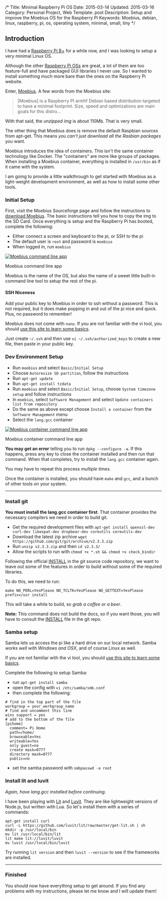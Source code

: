 /*
Title: Minimal Raspberry Pi OS
Date: 2015-03-14
Updated: 2015-03-16
Category: Personal Project, Web
Template: post
Description: Setup and improve the Moebius OS for the Raspberry Pi
Keywords: Moebius, debian, linux, raspberry, pi, os, operating system, minimal, small, tiny
*/

## Introduction

I have had a [Raspberry Pi B+](http://www.raspberrypi.org/products/model-b/) for a while now, and I was looking to setup a very minimal Linux OS.

Although the other [Raspberry Pi OSs](http://www.raspberrypi.org/downloads/) are great, a lot of them are too feature-full and have packaged GUI libraries I never use. So I wanted to install something much more bare than the ones on the Raspberry Pi website.

Enter, [Moebius](http://sourceforge.net/projects/moebiuslinux/). A few words from the Moebius site:

> [Moebius] is a Raspberry PI armhf Debian based distribution targeted to have a minimal footprint. Size, speed and optimizations are main goals for this distro...

With that said, the *unzipped img* is about 110Mb. That is very small. 

The other thing that Moebius does is remove the default Raspbian sources from apt-get. This means *you can't just download all the Rasbian packages* you want.

Moebius introduces the idea of containers. This isn't the same container technology like Docker. The "containers" are more like groups of packages. When installing a Moebius container, everything is installed in `/usr/bin` as if it came with the system.

I am going to provide a little walkthrough to get started with Moebius as a light-weight development environment, as well as how to install some other tools.

### Initial Setup

First, visit the Moebius Sourceforge page and follow the instructions to [download Moebius](http://sourceforge.net/projects/moebiuslinux/files/raspberry.stable/). The basic instructions tell you how to copy the img to the SD Card. Once everything is setup and the Raspberry Pi has booted, complete the following:

* Either connect a screen and keyboard to the pi, or SSH to the pi
* The default user is `root` and password is `moebius`
* When logged in, run `moebius`

<div class="center">
  <a href="http://ohdoylerules.com/content/images/moebius-tool.png" title="Moebius command line app" target="_blank"><img alt="Moebius command line app" src="http://ohdoylerules.com/content/images/moebius-tool.png" ></a>
  <p>Moebius command line app</p>
</div>

Moebius is the name of the OS, but also the name of a sweet little built-in command line tool to setup the rest of the pi.

#### SSH Niceness

Add your public key to Moebius in order to ssh without a password. This is not required, but it does make popping in and out of the pi nice and quick. Plus, no password to remember!

Moebius does not come with `nano`. If you are not familiar with the vi tool, you should [use this site to learn some basics](http://www.washington.edu/computing/unix/vi.html).

Just create `~/.ssh` and then use `vi ~/.ssh/authorized_keys` to create a new file, then paste in your public key.

### Dev Environment Setup

* Run `moebius` and select `Basic/Initial Setup`
* Choose `Autoresize SD partition`, follow the instructions
* Run `apt-get update`
* Run `apt-get install tzdata`
* Run `moebius` and select `Basic/Initial Setup`, choose `System timezone setup` and follow instructions
* In `moebius`, select `Software Management` and select `Update containers list from repository`
* Do the same as above except choose `Install a container` from the `Software Management` menu
* Select the `lang.gcc` container

<div class="center">
  <a href="http://ohdoylerules.com/content/images/moebius-container-tool.png" title="Moebius container command line app" target="_blank"><img alt="Moebius container command line app" src="http://ohdoylerules.com/content/images/moebius-container-tool.png" ></a>
  <p>Moebius container command line app</p>
</div>

**You may get an error** telling you to run `dpkg --configure -a`. If this happens, press any key to close the container installed and then run that command. When that completes, try to install the `lang.gcc` container again.

You may have to repeat this process *multiple times*.

Once the container is installed, you should have `make` and `gcc`, and a bunch of other tools on your system.

---

### Install git

**You must install the lang.gcc container first**. That container provides the necessary compilers we need in order to build git.

* Get the required development files with `apt-get install openssl-dev curl-dev libexpat-dev dropbear-dev coreutils coreutils-dev`
* Download the latest zip archive `wget https://github.com/git/git/archive/v2.3.3.zip`
* Run `unzip v2.3.3.zip` and then `cd v2.3.3/`
* Allow the scripts to run with `chmod +x *.sh && chmod +x check_bindir`

Following the official [INSTALL](https://github.com/git/git/blob/master/INSTALL) in the git source code repository, we want to leave out some of the features in order to build without some of the required libraries.

To do this, we need to run:

    make NO_PERL=YesPlease NO_TCLTK=YesPlease NO_GETTEXT=YesPlease prefix=/usr install

This will take a while to build, so *grab a coffee or a beer*.

**Note:** This command does not build the docs, so if you want those, you will have to consult the [INSTALL](https://github.com/git/git/blob/master/INSTALL) file in the git repo.

### Samba setup

Samba lets us access the pi like a hard drive on our local network. Samba *works well with Windows and OSX*, and of course Linux as well. 

If you are not familiar with the vi tool, you should [use this site to learn some basics](http://www.washington.edu/computing/unix/vi.html).

Complete the following to setup Samba:

* run `apt-get install samba`
* open the config with `vi /etc/samba/smb.conf`
* then complete the following:

```
# find in the top part of the file
workgroup = your_workgroup_name
# find and uncomment this line
wins support = yes
# add to the bottom of the file
[pihome]
  comment= Pi Home
  path=/home/
  browseable=Yes
  writeable=Yes
  only guest=no
  create mask=0777
  directory mask=0777
  public=no
```

* set the samba password with `smbpasswd -a root`

### Install lit and luvit

*Again, have lang.gcc installed before continuing*.

I have been playing with [Lit](https://github.com/luvit/lit) and [Luvit](https://github.com/luvit/luvit). They are like lightweight versions of Node.js, but written with Lua. So let's install them with a series of commands:
    
    apt-get install curl
    curl -L https://github.com/luvit/lit/raw/master/get-lit.sh | sh
    mkdir -p /usr/local/bin
    mv lit /usr/local/bin/lit
    lit make lit://luvit/luvit
    mv luvit /usr/local/bin/luvit

Try running `lit version` and then `luvit --version` to see if the frameworks are installed.

---

### Finished

You should now have everything setup to get around. If you find any problems with my instructions, please let me know and I will update them!